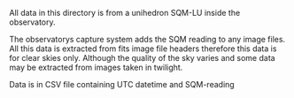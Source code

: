 
All data in this directory is from a unihedron SQM-LU inside the observatory.

The observatorys capture system adds the SQM reading to any image files. All this data is extracted from fits image file headers therefore this data is for clear skies only. Although the quality of the sky varies and some data may be extracted from images taken in twilight.

Data is in CSV file containing UTC datetime and SQM-reading

